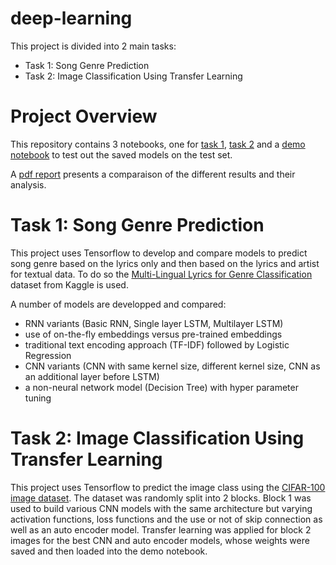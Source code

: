 # deep-learning

This project is divided into 2 main tasks:

- Task 1: Song Genre Prediction
- Task 2: Image Classification Using Transfer Learning

# Project Overview
This repository contains 3 notebooks, one for [task 1](Deep%20Leaning%20-%20Task%201%20-%20Song%20Genre%20Prediction.ipynb), [task 2](Deep%20Learning%20-%20Task%202%20-%20Image%20Classification%20Using%20Transfer%20Learning.ipynb) and a [demo notebook](Demo%20Notebook.ipynb) to test out the saved models on the test set. 

A [pdf report](Deep%20Learning%20Report.pdf) presents a comparaison of the different results and their analysis.

# Task 1: Song Genre Prediction
This project uses Tensorflow to develop and compare models to predict song genre based on the lyrics only and then based on the lyrics and artist for textual data. To do so the [Multi-Lingual Lyrics for Genre Classification](https://www.kaggle.com/datasets/mateibejan/multilingual-lyrics-for-genre-classification) dataset from Kaggle is used.

A number of models are developped and compared:

- RNN variants (Basic RNN, Single layer LSTM, Multilayer LSTM)
- use of on-the-fly embeddings versus pre-trained embeddings
- traditional text encoding approach (TF-IDF) followed by Logistic Regression
- CNN variants (CNN with same kernel size, different kernel size, CNN as an additional layer before LSTM)
- a non-neural network model (Decision Tree) with hyper parameter tuning

# Task 2: Image Classification Using Transfer Learning

This project uses Tensorflow to predict the image class using the [CIFAR-100 image dataset](https://www.cs.toronto.edu/%7Ekriz/cifar.html). The dataset was randomly split into 2 blocks. Block 1 was used to build various CNN models with the same architecture but varying activation functions, loss functions and the use or not of skip connection as well as an auto encoder model. Transfer learning was applied for block 2 images for the best CNN and auto encoder models, whose weights were saved and then loaded into the demo notebook.

